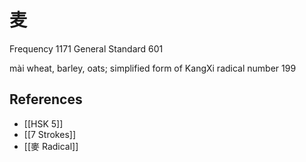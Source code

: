 # 麦
Frequency 1171
General Standard 601

mài
wheat, barley, oats; simplified form of KangXi radical number 199

## References
- [[HSK 5]]
- [[7 Strokes]]
- [[麥 Radical]]